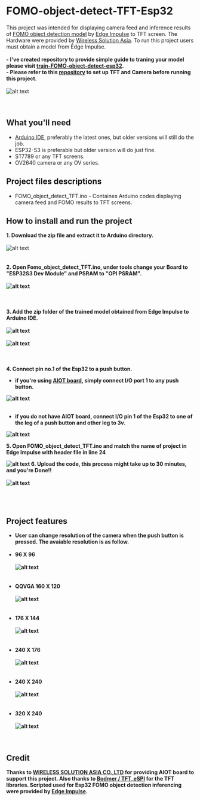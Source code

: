 # FOMO-object-detect-TFT-Esp32
This project was intended for displaying camera feed and inference results of [FOMO object detection model](https://edge-impulse.gitbook.io/docs/edge-impulse-studio/learning-blocks/object-detection/fomo-object-detection-for-constrained-devices) by [Edge Impulse](https://edgeimpulse.com/) to TFT screen. The Hardware were provided by [Wireless Solution Asia](https://wirelesssolution.asia/). To run this project users must obtain a model from Edge Impulse. 
<br/> <br/>
<strong> - I've created repository to provide simple guide to traning your model please visit [train-FOMO-object-detect-esp32](https://github.com/San279/train-FOMO-object-detect-esp32). </strong> <br/>
<strong>- Please refer to this [repository](https://github.com/San279/Esp32-camera-to-tft) to set up TFT and Camera before running this project. </strong>
<br/> <br/>
![alt text](Images_for_readme/320_240.PNG)
<br/> <br/><br/>
## What you'll need
- [Arduino IDE](https://www.arduino.cc/en/software), preferably the latest ones, but older versions will still do the job.
- ESP32-S3 is preferable but older version will do just fine.
- ST7789 or any TFT screens.
- OV2640 camera or any OV series.

## Project files descriptions
- FOMO_object_detect_TFT.ino - Containes Arduino codes displaying camera feed and FOMO results to TFT screens.
## How to install and run the project
<strong> 1. Download the zip file and extract it to Arduino directory. </strong>
<br/><br/>
![alt text](Images_for_readme/folder_directory.PNG)
<br/><br/><br/><b />
<strong> 2. Open Fomo_object_detect_TFT.ino, under tools change your Board to "ESP32S3 Dev Module" and PSRAM to "OPI PSRAM". </strong> 
<br/><br/>
![alt text](/Images_for_readme/IDE_configure.PNG)
<br/><br/><br/><br/>
<strong> 3. Add the zip folder of the trained model obtained from Edge Impulse to Arduino IDE. </strong> 
<br/><br/>
![alt text](Images_for_readme/arduino_model_zip.PNG)
<br/><br/>
![alt text](Images_for_readme/FOMO_model_zip.PNG)
<br/><br/><br/><br/>
<strong> 4. Connect pin no.1 of the Esp32 to a push button. </strong>
- if you're using [AIOT board](https://wirelesssolution.asia/), simply connect I/O port 1 to any push button.

![alt text](/Images_for_readme/AIOT_push_button.jpg)
<br/><br/>
- if you do not have AIOT board, connect I/O pin 1 of the Esp32 to one of the leg of a push button and other leg to 3v.

![alt text](/Images_for_readme/push_button.PNG)

<strong> 5. Open FOMO_object_detect_TFT.ino and match the name of project in Edge Impulse with header file in line 24 </strong>

![alt text](/Images_for_readme/match_name.PNG)
<strong> 6. Upload the code, this process might take up to 30 minutes, and you're Done!! </strong>
<br/><br/>
![alt text](/Images_for_readme/320_240.PNG)
<br/><br/><br/><br/>

## Project features
- User can change resolution of the camera when the push button is pressed. The avaiable resolution is as follow. <br /><br />
- 96 X 96 <br /><br />
![alt text](/Images_for_readme/96_96.PNG)
<br /><br /><br />
- QQVGA 160 X 120  <br /><br />
![alt text](/Images_for_readme/160_120.PNG)
<br /><br /><br />
- 176 X 144  <br /><br />
![alt text](/Images_for_readme/176_144.PNG)
<br /><br /><br />
- 240 X 176  <br /><br />
![alt text](/Images_for_readme/240_176.PNG)
<br /><br /><br />
- 240 X 240  <br /><br />
![alt text](/Images_for_readme/240_240.PNG)
<br /><br /><br />
- 320 X 240  <br /><br />
![alt text](/Images_for_readme/320_240.PNG)
<br /><br /><br />

## Credit
Thanks to [WIRELESS SOLUTION ASIA CO.,LTD](https://wirelesssolution.asia/) for providing AIOT board to support this project. Also thanks to [Bodmer / TFT_eSPI](https://github.com/Bodmer/TFT_eSPI/blob/master/README.md) for the TFT libraries. Scripted used for Esp32 FOMO object detection inferencing were provided by [Edge Impulse](https://edge-impulse.gitbook.io/docs/edge-impulse-studio/learning-blocks/object-detection/fomo-object-detection-for-constrained-devices). 
